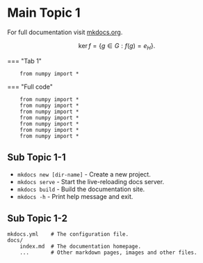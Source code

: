 # Main Topic 1

For full documentation visit [mkdocs.org](https://www.mkdocs.org).

$$
\operatorname{ker} f=\{g\in G:f(g)=e_{H}\}{\mbox{.}}
$$

=== "Tab 1"

        from numpy import *  

=== "Full code"

        from numpy import *  
        from numpy import *  
        from numpy import *  
        from numpy import *  
        from numpy import *  
        from numpy import *  
        from numpy import *  

    

## Sub Topic 1-1

* `mkdocs new [dir-name]` - Create a new project.
* `mkdocs serve` - Start the live-reloading docs server.
* `mkdocs build` - Build the documentation site.
* `mkdocs -h` - Print help message and exit.

## Sub Topic 1-2

    mkdocs.yml    # The configuration file.
    docs/
        index.md  # The documentation homepage.
        ...       # Other markdown pages, images and other files.
